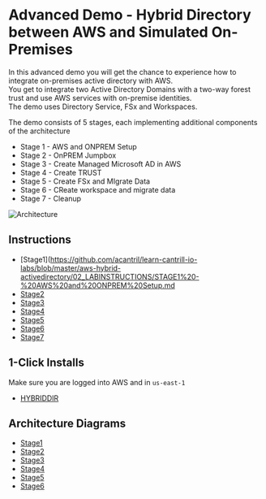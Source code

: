 # Advanced Demo - Hybrid Directory between AWS and Simulated On-Premises


In this advanced demo you will get the chance to experience how to integrate on-premises active directory with AWS.  
You get to integrate two Active Directory Domains with a two-way forest trust and use AWS services with on-premise identities.   
The demo uses Directory Service, FSx and Workspaces.  

The demo consists of 5 stages, each implementing additional components of the architecture  

- Stage 1 - AWS and ONPREM Setup  
- Stage 2 - OnPREM Jumpbox  
- Stage 3 - Create Managed Microsoft AD in AWS  
- Stage 4 - Create TRUST  
- Stage 5 - Create FSx and MIgrate Data  
- Stage 6 - CReate workspace and migrate data  
- Stage 7 - Cleanup  

![Architecture](https://github.com/acantril/learn-cantrill-io-labs/raw/master/aws-hybrid-activedirectory/hybriddirectoryadvdemo.png)

## Instructions

- [Stage1](https://github.com/acantril/learn-cantrill-io-labs/blob/master/aws-hybrid-activedirectory/02_LABINSTRUCTIONS/STAGE1%20-%20AWS%20and%20ONPREM%20Setup.md
- [Stage2](https://github.com/acantril/learn-cantrill-io-labs/blob/master/aws-hybrid-activedirectory/02_LABINSTRUCTIONS/STAGE2%20-%20Connect%20to%20the%20ONPREMISES%20Jumpbox.md)
- [Stage3](https://github.com/acantril/learn-cantrill-io-labs/blob/master/aws-hybrid-activedirectory/02_LABINSTRUCTIONS/STAGE3%20-%20Create%20Managed%20Microsoft%20AD%20within%20AWS.md)
- [Stage4](https://github.com/acantril/learn-cantrill-io-labs/blob/master/aws-hybrid-activedirectory/02_LABINSTRUCTIONS/STAGE4%20-%20Create%20Trust.md)
- [Stage5](https://github.com/acantril/learn-cantrill-io-labs/blob/master/aws-hybrid-activedirectory/02_LABINSTRUCTIONS/STAGE5%20-%20Create%20FSx%20and%20Migrate%20data.md)
- [Stage6](https://github.com/acantril/learn-cantrill-io-labs/blob/master/aws-hybrid-activedirectory/02_LABINSTRUCTIONS/STAGE6%20-%20Create%20workspace%20and%20migrate%20desktop.md)
- [Stage7](https://github.com/acantril/learn-cantrill-io-labs/blob/master/aws-hybrid-activedirectory/02_LABINSTRUCTIONS/STAGE7%20-%20CLEANUP.md)

## 1-Click Installs
Make sure you are logged into AWS and in `us-east-1`  

- [HYBRIDDIR](https://console.aws.amazon.com/cloudformation/home?region=us-east-1#/stacks/quickcreate?templateURL=https://learn-cantrill-labs.s3.amazonaws.com/aws-hybrid-activedirectory/01_HYBRIDDIR.yaml&stackName=HYBRIDDIR)

## Architecture Diagrams

- [Stage1](https://github.com/acantril/learn-cantrill-io-labs/raw/master/aws-hybrid-activedirectory/02_LABINSTRUCTIONS/Architecture-STAGE1.png)
- [Stage2](https://github.com/acantril/learn-cantrill-io-labs/raw/master/aws-hybrid-activedirectory/02_LABINSTRUCTIONS/Architecture-STAGE2.png)
- [Stage3](https://github.com/acantril/learn-cantrill-io-labs/raw/master/aws-hybrid-activedirectory/02_LABINSTRUCTIONS/Architecture-STAGE3.png)
- [Stage4](https://github.com/acantril/learn-cantrill-io-labs/raw/master/aws-hybrid-activedirectory/02_LABINSTRUCTIONS/Architecture-STAGE4.png)
- [Stage5](https://github.com/acantril/learn-cantrill-io-labs/raw/master/aws-hybrid-activedirectory/02_LABINSTRUCTIONS/Architecture-STAGE5.png)
- [Stage6](https://github.com/acantril/learn-cantrill-io-labs/raw/master/aws-hybrid-activedirectory/02_LABINSTRUCTIONS/Architecture-STAGE6.png)
